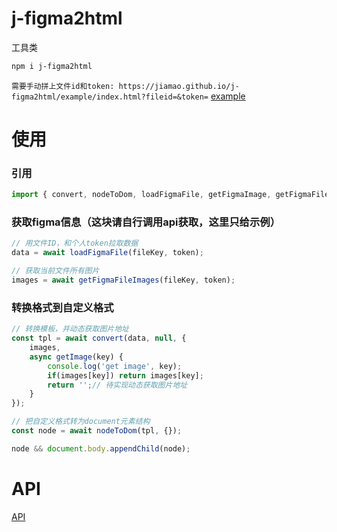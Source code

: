 # j-figma2html
工具类

```bash
npm i j-figma2html
```

`需要手动拼上文件id和token: https://jiamao.github.io/j-figma2html/example/index.html?fileid=&token=`
[example](https://jiamao.github.io/j-figma2html/example/index.html)

# 使用
### 引用
```js
import { convert, nodeToDom, loadFigmaFile, getFigmaImage, getFigmaFileImages } from "j-figma2html";
```

### 获取figma信息（这块请自行调用api获取，这里只给示例）
```js
// 用文件ID，和个人token拉取数据
data = await loadFigmaFile(fileKey, token);
```

```js
// 获取当前文件所有图片
images = await getFigmaFileImages(fileKey, token);
```
### 转换格式到自定义格式
```js
// 转换模板，并动态获取图片地址
const tpl = await convert(data, null, {
    images,
    async getImage(key) {
        console.log('get image', key);
        if(images[key]) return images[key];
        return '';// 待实现动态获取图片地址
    }
});
```
```js
// 把自定义格式转为document元素结构
const node = await nodeToDom(tpl, {});

node && document.body.appendChild(node);
```
# API
[API](docs/api/index.md)
